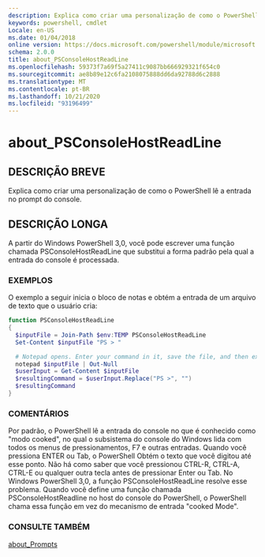 ```yaml
---
description: Explica como criar uma personalização de como o PowerShell lê a entrada no prompt do console.
keywords: powershell, cmdlet
Locale: en-US
ms.date: 01/04/2018
online version: https://docs.microsoft.com/powershell/module/microsoft.powershell.core/about/about_psconsolehostreadline?view=powershell-6&WT.mc_id=ps-gethelp
schema: 2.0.0
title: about_PSConsoleHostReadLine
ms.openlocfilehash: 59373f7a69f5a27411c9087bb666929321f654c0
ms.sourcegitcommit: ae8b89e12c6fa2108075888dd6da92788d6c2888
ms.translationtype: MT
ms.contentlocale: pt-BR
ms.lasthandoff: 10/21/2020
ms.locfileid: "93196499"
---
```

# <a name="about_psconsolehostreadline"></a>about_PSConsoleHostReadLine

## <a name="short-description"></a>DESCRIÇÃO BREVE
Explica como criar uma personalização de como o PowerShell lê a entrada no prompt do console.

## <a name="long-description"></a>DESCRIÇÃO LONGA

A partir do Windows PowerShell 3,0, você pode escrever uma função chamada PSConsoleHostReadLine que substitui a forma padrão pela qual a entrada do console é processada.

### <a name="examples"></a>EXEMPLOS

O exemplo a seguir inicia o bloco de notas e obtém a entrada de um arquivo de texto que o usuário cria:

```powershell
function PSConsoleHostReadLine
{
  $inputFile = Join-Path $env:TEMP PSConsoleHostReadLine
  Set-Content $inputFile "PS > "

  # Notepad opens. Enter your command in it, save the file, and then exit.
  notepad $inputFile | Out-Null
  $userInput = Get-Content $inputFile
  $resultingCommand = $userInput.Replace("PS >", "")
  $resultingCommand
}
```

### <a name="remarks"></a>COMENTÁRIOS

Por padrão, o PowerShell lê a entrada do console no que é conhecido como "modo cooked", no qual o subsistema do console do Windows lida com todos os menus de pressionamentos, F7 e outras entradas. Quando você pressiona ENTER ou Tab, o PowerShell Obtém o texto que você digitou até esse ponto. Não há como saber que você pressionou CTRL-R, CTRL-A, CTRL-E ou qualquer outra tecla antes de pressionar Enter ou Tab. No Windows PowerShell 3,0, a função PSConsoleHostReadLine resolve esse problema. Quando você define uma função chamada PSConsoleHostReadline no host do console do PowerShell, o PowerShell chama essa função em vez do mecanismo de entrada "cooked Mode".

### <a name="see-also"></a>CONSULTE TAMBÉM

[about_Prompts](about_Prompts.md)

